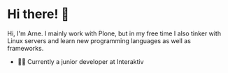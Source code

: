 # Hi there! 👋

Hi, I'm Arne. I mainly work with Plone, but in my free time I also tinker with Linux servers and learn new programming languages as well as frameworks.

- 🧑‍🎓 Currently a junior developer at Interaktiv
